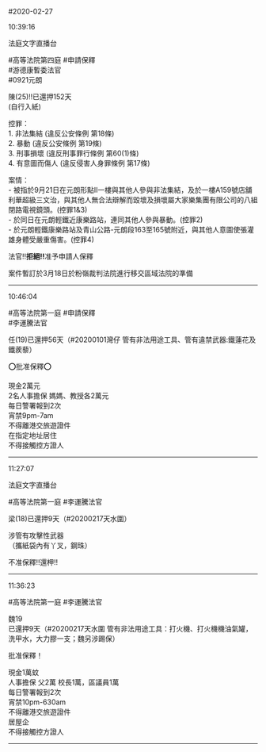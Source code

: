 #2020-02-27


10:39:16

法庭文字直播台

\#高等法院第四庭 \#申請保釋  
\#游德康暫委法官  
\#0921元朗  
  
陳(25)‼️已還押152天  
(自行入紙)  
  
控罪：  
1\. 非法集結 (違反公安條例 第18條)  
2\. 暴動 (違反公安條例 第19條)  
3\. 刑事損壞 (違反刑事罪行條例 第60(1)條)  
4\. 有意圖而傷人 (違反侵害人身罪條例 第17條)  
  
案情：  
\- 被指於9月21日在元朗形點II一樓與其他人參與非法集結，及於一樓A159號店舖利華超級三文治，與其他人無合法辯解而毀壞及損壞屬大家樂集團有限公司的八組閉路電視鏡頭。(控罪1&3)  
\- 於同日在元朗輕鐵近康樂路站，連同其他人參與暴動。(控罪2)  
\- 於元朗輕鐵康樂路站及青山公路-元朗段163至165號附近，與其他人意圖使張灌雄身體受嚴重傷害。(控罪4)  
  
法官‼️**拒絕‼️**准予申請人保釋  
  
案件暫訂於3月18日於粉嶺裁判法院進行移交區域法院的準備

---
      
10:46:04



\#高等法院第一庭 \#申請保釋  
\#李運騰法官  
  
任(19)已還押56天（\#20200101灣仔 管有非法用途工具、管有違禁武器:鐵蓮花及鐵蒺藜）  
  
⭕️批准保釋⭕️  
  
現金2萬元  
2名人事擔保 媽媽、教授各2萬元  
每日警署報到2次  
宵禁9pm-7am  
不得離港交旅遊證件  
在指定地址居住  
不得接觸控方證人

---
      
11:27:07

法庭文字直播台

\#高等法院第一庭 \#李運騰法官  
  
梁(18)已還押9天（\#20200217天水圍）  
  
涉管有攻擊性武器  
（攜紙袋內有丫叉，鋼珠）  
  
不准保釋‼️還柙‼️

---
      
11:36:23



\#高等法院第一庭 \#李運騰法官  
  
  
魏19  
已還押9天（\#20200217天水圍 管有非法用途工具：打火機、打火機機油氣罐，洗甲水，大力膠一支；魏另涉踢保）  
  
批准保釋！  
  
現金1萬蚊  
人事擔保 父2萬 校長1萬，區議員1萬  
每日警署報到2次  
宵禁10pm-630am  
不得離港交旅遊證件  
居屋企  
不得接觸控方證人

---
      